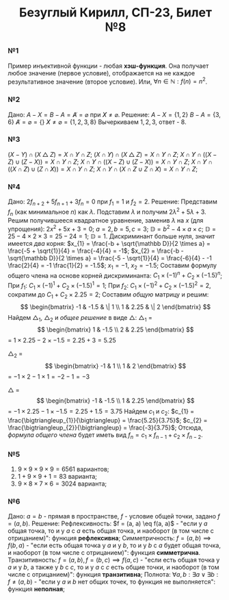 # <p align="center">Безуглый Кирилл, СП-23, Билет №8</p>

### №1

Пример инъективной функции - любая **хэш-функция**. Она получает любое значение (первое условие), отображается на не каждое результативное значение (второе условие).
Или, $\forall n \in \mathbb N: f(n) = n^{2}$.

### №2

Дано: $A - X = B - A = \not A = \varnothing$ при $\not X \neq \varnothing$.
Решение:
$A - X = \{1, 2\}$
$B - A = \{3, 6\}$
$\not A = \varnothing = \{\}$
$\not X \neq \varnothing = \{1, 2, 3, 8\}$
Вычеркиваем $1, 2, 3$, ответ - $8$.


### №3

$(X - Y) \cap (X \bigtriangleup Z) = X \cap \not Y \cap \not Z$;
$(X \cap \not Y) \cap (X \bigtriangleup Z) = X \cap \not Y \cap \not Z$;
$X \cap \not Y \cap ((X - Z) \cup (Z - X)) = X \cap \not Y \cap \not Z$;
$X \cap \not Y \cap ((X - Z) \cup (Z - X)) = X \cap \not Y \cap \not Z$;
$X \cap \not Y \cap ((X \cap \not Z) \cup (Z \cap \not X)) = X \cap \not Y \cap \not Z$;
$X \cap \not Y \cap (X \cap \not Z \cup Z \cap \not X) = X \cap \not Y \cap \not Z$;

### №4

Дано: $2f_{n+2} + 5f_{n+1} + 3f_{n} = 0$ при $f_{1} = 1$ и $f_{2} = 2$.
Решение:
Представим $f_{n}$ (как минимальное $n$) как $\lambda$.
Подставим $\lambda$ и получим $2\lambda^{2} + 5\lambda + 3$.
Решим получившееся квадратное уравнение, заменив $\lambda$ на $x$ (для упрощения):
$2x^{2} + 5x + 3 = 0$;
$a = 2, b = 5, c = 3$; 
$\mathbb D = b^{2} - 4 \times a \times c$;
$\mathbb D = 25 - 4 \times 2 \times 3 = 25 - 24 = 1$;
$\mathbb D = 1$. Дискриминант больше нуля, значит имеется _два_ корня:
$x_{1} = \frac{-b + \sqrt{\mathbb D}}{2 \times a} = \frac{-5 + \sqrt{1}}{4} = \frac{-4}{4} = -1$;
$x_{2} = \frac{-b - \sqrt{\mathbb D}}{2 \times a} = \frac{-5 - \sqrt{1}}{4} = \frac{-6}{4} - -1 \frac{2}{4} = -1 \frac{1}{2} = -1.5$;
$x_{1} = -1,\ x_{2} = -1.5$;
Составим формулу общего члена на основе корней дискриминанта:
$C_{1} \times (-1)^{n} + C_{2} \times (-1.5)^{n}$;
При $f_{1}$: $C_{1} \times (-1)^{1} + C_{2} \times (-1.5)^{1} = 1$;
При $f_{2}$: $C_{1} \times (-1)^2 + C_{2} \times (-1.5)^{2} = 2$, сократим до $C_{1} + C_{2} \times 2.25 = 2$;
Составим _общую_ матрицу и решим:
$$
\begin{bmatrix}
-1 & -1.5 & \| 1 \\
1 & 2.25 & \| 2
\end{bmatrix}
$$
Найдем $\bigtriangleup_{1}$, $\bigtriangleup_{2}$ и _общее решение_ в виде $\bigtriangleup$:
$\bigtriangleup_{1}$ = $$
\begin{bmatrix}
1 & -1.5 \\
2 & 2.25
\end{bmatrix}
$$ = $1 \times 2.25 - 2 \times -1.5 = 2.25 + 3 = 5.25$

$\bigtriangleup_{2}$ = $$
\begin{bmatrix}
-1 & 1 \\
1 & 2
\end{bmatrix}
$$ = $-1 \times 2 - 1 \times 1 = -2 - 1 = -3$

$\bigtriangleup$ = $$
\begin{bmatrix}
-1 & -1.5 \\
1 & 2.25
\end{bmatrix}
$$ = $-1 \times 2.25 - 1 \times -1.5 = 2.25 + 1.5 = 3.75$
Найдем $c_{1}$ и $c_{2}$:
$c_{1} = \frac{\bigtriangleup_{1}}{\bigtriangleup} = \frac{5.25}{3.75}$;
$c_{2} = \frac{\bigtriangleup_{2}}{\bigtriangleup} = \frac{-3}{3.75}$;
Отсюда, _формула общего члена_ будет иметь вид $f_{n} = c_{1} \times f_{n-1} + c_{2} \times f_{n-2}$.

### №5

1) $9 \times 9 \times 9 \times 9 = 6561$ вариантов;
2) $1 + 9 \times 9 + 1 = 83$ варианта;
3) $9 \times 8 \times 7 \times 6 = 3024$ варианта;

### №6

Дано: $a = b$ - прямая в пространстве, $f$ - условие общей точки, задано $f = (a, b)$.
Решение:
Рефлексивность: $f = (a, a) \eq f(a, a)$ - "если у $a$ общая точка, то и у $a$ с $a$ есть общая точка, и наоборот (в том числе с отрицанием)": функция **рефлексивна**;
Симметричность: $f = (a, b) \implies f(b, a)$ - "если есть общая точка у $a$ и у $b$, то и у $b$ с $a$ будет общая точка, и наоборот (в том числе с отрицанием)": функция **симметрична**.
Транзитивность: $f = (a, b), f = (b, c) \implies f(a, c)$ - "если есть общая точка у $a$ и у $b$, а также у $b$ с $c$, то и у $a$ с $c$ есть общие точки, и наоборот (в том числе с отрицанием)": функция **транзитивна**;
Полнота: $\forall a, b: \exists a \lor \exists b: f \neq (a, b)$ - "если у $a$ и $b$ нет общих точек, то функция не выполняется": функция **неполная**;
